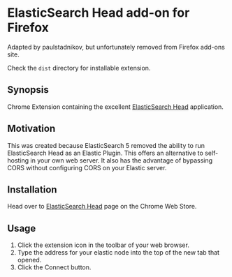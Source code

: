 # ElasticSearch Head add-on for Firefox
Adapted by paulstadnikov, but unfortunately removed from Firefox add-ons site.

Check the `dist` directory for installable extension.

## Synopsis

Chrome Extension containing the excellent 
[ElasticSearch Head](https://github.com/mobz/elasticsearch-head) application.

## Motivation

This was created because ElasticSearch 5 removed the ability to run 
ElasticSearch Head as an Elastic Plugin. This offers an alternative to 
self-hosting in your own web server. It also has the advantage of bypassing 
CORS without configuring CORS on your Elastic server.

## Installation

Head over to 
[ElasticSearch Head](https://chrome.google.com/webstore/detail/elasticsearch-head/ffmkiejjmecolpfloofpjologoblkegm) 
page on the Chrome Web Store.

## Usage

1. Click the extension icon in the toolbar of your web browser.
2. Type the address for your elastic node into the top of the new tab that 
   opened.
3. Click the Connect button.

